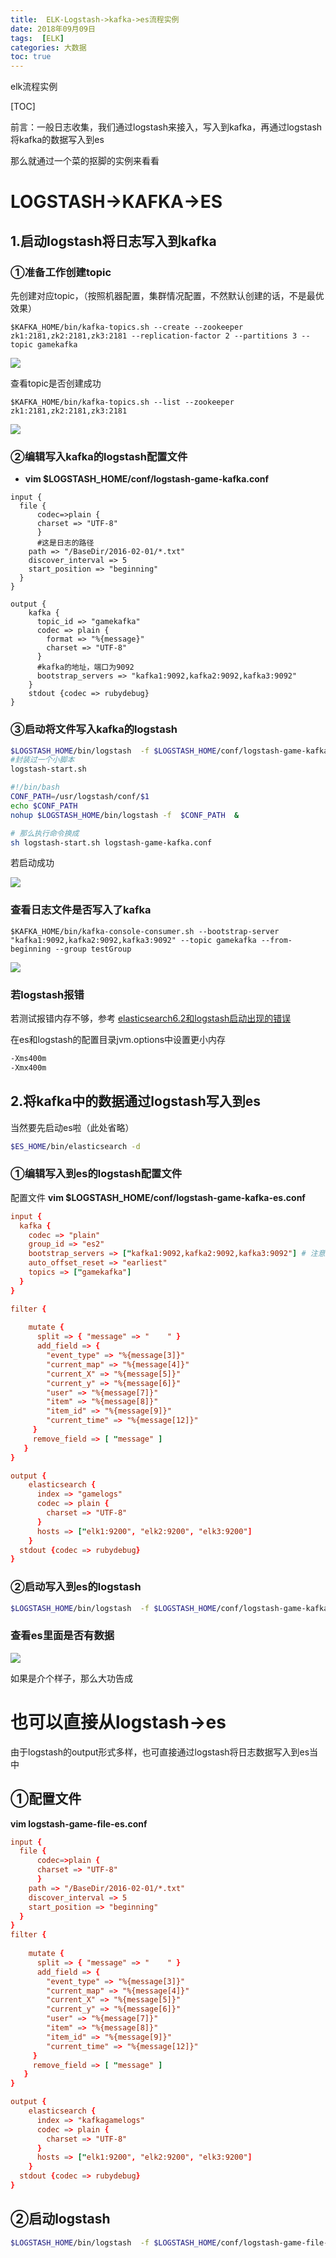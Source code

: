 ```yaml
---
title:  ELK-Logstash->kafka->es流程实例
date: 2018年09月09日 
tags:  [ELK]
categories: 大数据
toc: true
---
```




elk流程实例

[TOC]

前言：一般日志收集，我们通过logstash来接入，写入到kafka，再通过logstash将kafka的数据写入到es

那么就通过一个菜的抠脚的实例来看看

# LOGSTASH->KAFKA->ES

## 1.启动logstash将日志写入到kafka

### ①准备工作创建topic

先创建对应topic，（按照机器配置，集群情况配置，不然默认创建的话，不是最优效果）

<!--more-->
```
$KAFKA_HOME/bin/kafka-topics.sh --create --zookeeper zk1:2181,zk2:2181,zk3:2181 --replication-factor 2 --partitions 3 --topic gamekafka
```

![](https://ws4.sinaimg.cn/large/0069RVTdgy1fv2f6t8yo2j31kw028q64.jpg)

查看topic是否创建成功

```
$KAFKA_HOME/bin/kafka-topics.sh --list --zookeeper  zk1:2181,zk2:2181,zk3:2181
```

![](https://ws4.sinaimg.cn/large/0069RVTdgy1fv34y8la2jj31ha0380uq.jpg)



### ②编辑写入kafka的logstash配置文件

- **vim $LOGSTASH_HOME/conf/logstash-game-kafka.conf**

```Config
input {
  file {
      codec=>plain {
      charset => "UTF-8"
      }
      #这是日志的路径
    path => "/BaseDir/2016-02-01/*.txt"
    discover_interval => 5
    start_position => "beginning" 
  }
}

output {
    kafka {
      topic_id => "gamekafka"
      codec => plain {
        format => "%{message}"
        charset => "UTF-8"
      }
      #kafka的地址，端口为9092
      bootstrap_servers => "kafka1:9092,kafka2:9092,kafka3:9092"
    }
    stdout {codec => rubydebug}
}
```

### ③启动将文件写入kafka的logstash

```bash
$LOGSTASH_HOME/bin/logstash  -f $LOGSTASH_HOME/conf/logstash-game-kafka.conf
#封装过一个小脚本
logstash-start.sh

#!/bin/bash
CONF_PATH=/usr/logstash/conf/$1
echo $CONF_PATH
nohup $LOGSTASH_HOME/bin/logstash -f  $CONF_PATH  &

# 那么执行命令换成
sh logstash-start.sh logstash-game-kafka.conf
```



若启动成功

![](https://ws1.sinaimg.cn/large/006tNbRwgy1fv2i380wmgj31kw0ig1kx.jpg)



### 查看日志文件是否写入了kafka

```
$KAFKA_HOME/bin/kafka-console-consumer.sh --bootstrap-server   "kafka1:9092,kafka2:9092,kafka3:9092" --topic gamekafka --from-beginning --group testGroup
```

![](https://ws2.sinaimg.cn/large/0069RVTdgy1fv34s3tayyj31kw02w78p.jpg)



### 若logstash报错

若测试报错内存不够，参考 [elasticsearch6.2和logstash启动出现的错误](https://blog.csdn.net/qq_23598037/article/details/79512677)

在es和logstash的配置目录jvm.options中设置更小内存

```Bash
-Xms400m  
-Xmx400m
```

## 2.将kafka中的数据通过logstash写入到es

当然要先启动es啦（此处省略）

```bash
$ES_HOME/bin/elasticsearch -d
```



### ①编辑写入到es的logstash配置文件

配置文件 **vim $LOGSTASH_HOME/conf/logstash-game-kafka-es.conf**

```conf
input {
  kafka {
    codec => "plain"
    group_id => "es2"
    bootstrap_servers => ["kafka1:9092,kafka2:9092,kafka3:9092"] # 注意这里配置的kafka的broker地址不是zk的地址
    auto_offset_reset => "earliest"
    topics => ["gamekafka"]
  }
}

filter {
 
    mutate {
      split => { "message" => "    " }
      add_field => {
        "event_type" => "%{message[3]}"
        "current_map" => "%{message[4]}"
        "current_X" => "%{message[5]}"
        "current_y" => "%{message[6]}"
        "user" => "%{message[7]}"
        "item" => "%{message[8]}"
        "item_id" => "%{message[9]}"
        "current_time" => "%{message[12]}"
     }
     remove_field => [ "message" ]
   }
}

output {
    elasticsearch {
      index => "gamelogs"
      codec => plain {
        charset => "UTF-8"
      }
      hosts => ["elk1:9200", "elk2:9200", "elk3:9200"]
    }
  stdout {codec => rubydebug}
}
```

### ②启动写入到es的logstash

```bash
$LOGSTASH_HOME/bin/logstash  -f $LOGSTASH_HOME/conf/logstash-game-kafka-es.conf
```



### 查看es里面是否有数据 

![](https://ws1.sinaimg.cn/large/0069RVTdgy1fv34r53q6tj31kw09840a.jpg)

如果是介个样子，那么大功告成

# 也可以直接从logstash->es

由于logstash的output形式多样，也可直接通过logstash将日志数据写入到es当中

## ①配置文件

**vim  logstash-game-file-es.conf** 

```conf
input {
  file {
      codec=>plain {
      charset => "UTF-8"
      }
    path => "/BaseDir/2016-02-01/*.txt"
    discover_interval => 5
    start_position => "beginning" 
  }
}
filter {
 
    mutate {
      split => { "message" => "    " }
      add_field => {
        "event_type" => "%{message[3]}"
        "current_map" => "%{message[4]}"
        "current_X" => "%{message[5]}"
        "current_y" => "%{message[6]}"
        "user" => "%{message[7]}"
        "item" => "%{message[8]}"
        "item_id" => "%{message[9]}"
        "current_time" => "%{message[12]}"
     }
     remove_field => [ "message" ]
   }
}

output {
    elasticsearch {
      index => "kafkagamelogs"
      codec => plain {
        charset => "UTF-8"
      }
      hosts => ["elk1:9200", "elk2:9200", "elk3:9200"]
    }
  stdout {codec => rubydebug}
}
```

## ②启动logstash

```bash
$LOGSTASH_HOME/bin/logstash  -f $LOGSTASH_HOME/conf/logstash-game-file-es.conf
```





